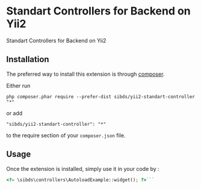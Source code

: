Standart Controllers for Backend on Yii2
========================================
Standart Controllers for Backend on Yii2

Installation
------------

The preferred way to install this extension is through [composer](http://getcomposer.org/download/).

Either run

```
php composer.phar require --prefer-dist sibds/yii2-standart-controller "*"
```

or add

```
"sibds/yii2-standart-controller": "*"
```

to the require section of your `composer.json` file.


Usage
-----

Once the extension is installed, simply use it in your code by  :

```php
<?= \sibds\controllers\AutoloadExample::widget(); ?>```